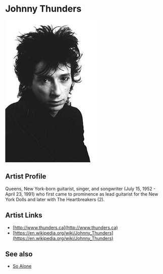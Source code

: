 # Johnny Thunders

![](../../assets/artists/Johnny_Thunders.png)

## Artist Profile

Queens, New York-born guitarist, singer, and songwriter (July 15, 1952 - April 23, 1991) who first came to prominence as lead guitarist for the New York Dolls and later with The Heartbreakers (2).

## Artist Links

- [http://www.thunders.ca](http://www.thunders.ca)
- [https://en.wikipedia.org/wiki/Johnny_Thunders](https://en.wikipedia.org/wiki/Johnny_Thunders)


## See also

- [So Alone](So_Alone.md)
